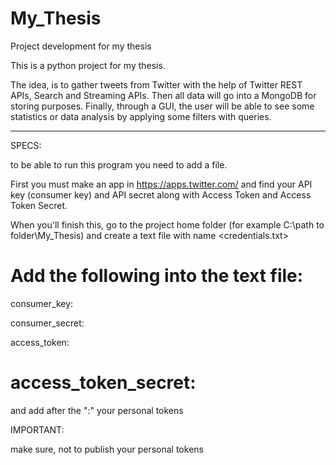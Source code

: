 # My_Thesis
Project development for my thesis

This is a python project for my thesis.

The idea, is to gather tweets from Twitter with the help of Twitter REST APIs, Search and Streaming APIs. Then all
data will go into a MongoDB for storing purposes. Finally, through a GUI, the user will be able to see some statistics or
data analysis by applying some filters with queries.

-------------------------------------------------------------------------------------------------------------------------------

SPECS:

to be able to run this program you need to add a file.

First you must make an app in https://apps.twitter.com/
and find your API key (consumer key) and API secret along with Access Token and Access Token Secret.

When you'll finish this, go to the project home folder (for example C:\path to folder\My_Thesis\) and create a
text file with name <credentials.txt>

Add the following into the text file:
======================================
consumer_key:

consumer_secret:

access_token:

access_token_secret:
======================================

and add after the ":" your personal tokens

IMPORTANT:

make sure, not to publish your personal tokens
